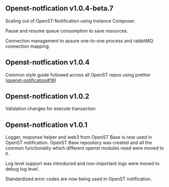 ## Openst-notfication v1.0.4-beta.7
Scaling out of OpenST-Notification using Instance Composer.

Pause and resume queue consumption to save resources.

Connection management to assure one-to-one process and rabbitMQ connection mapping.

## Openst-notfication v1.0.4
Common style guide followed across all OpenST repos using prettier ([openst-notification#18](https://github.com/OpenSTFoundation/openst-notification/issues/18))

## Openst-notfication v1.0.2
Validation changes for execute transaction

## Openst-notfication v1.0.1
Logger, response helper and web3 from OpenST Base is now used in OpenST notification. OpenST Base repository was created and all the common functionality which different openst modules need were moved to it.

Log level support was introduced and non-important logs were moved to debug log level.

Standardized error codes are now being used in OpenST notification.

